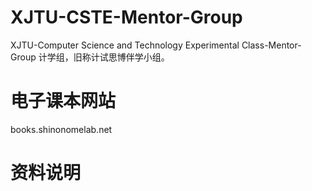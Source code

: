 # XJTU-CSTE-Mentor-Group
XJTU-Computer Science and Technology Experimental Class-Mentor-Group
计学组，旧称计试思博伴学小组。

# 电子课本网站
books.shinonomelab.net

# 资料说明

